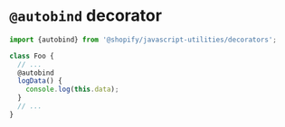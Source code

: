 # `@autobind` decorator

```ts
import {autobind} from '@shopify/javascript-utilities/decorators';

class Foo {
  // ...
  @autobind
  logData() {
    console.log(this.data);
  }
  // ...
}
```
